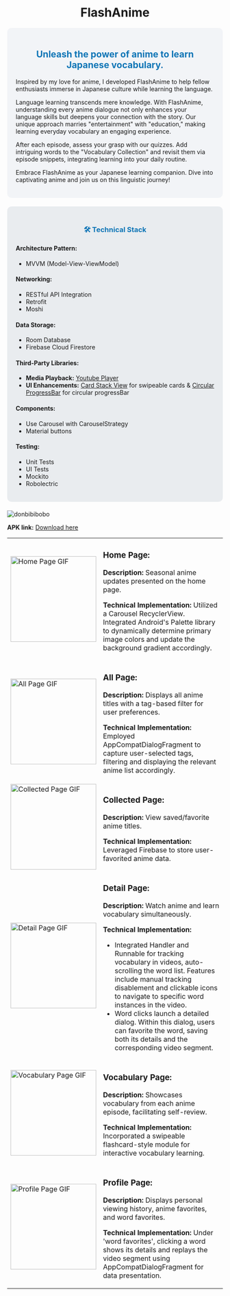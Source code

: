 <h1 align="center">FlashAnime</h1>

<!-- Start of Introduction -->
<div style="background-color: #f2f4f7; padding: 20px; border-radius: 10px; margin-bottom: 20px;">
    <h2 align="center" style="color: #0e75b6;">Unleash the power of anime to learn Japanese vocabulary.</h2>
    <p>Inspired by my love for anime, I developed FlashAnime to help fellow enthusiasts immerse in Japanese culture while learning the language.</p>
    <p>Language learning transcends mere knowledge. With FlashAnime, understanding every anime dialogue not only enhances your language skills but deepens your connection with the story. Our unique approach marries "entertainment" with "education," making learning everyday vocabulary an engaging experience.</p>
    <p>After each episode, assess your grasp with our quizzes. Add intriguing words to the "Vocabulary Collection" and revisit them via episode snippets, integrating learning into your daily routine.</p>
    <p>Embrace FlashAnime as your Japanese learning companion. Dive into captivating anime and join us on this linguistic journey!</p>
</div>

<!-- Start of Technical Stack -->
<div style="background-color: #e9ecef; padding: 20px; border-radius: 10px; margin-bottom: 20px;">
    <h3 align="center" style="color: #0e75b6;">🛠 Technical Stack</h3>
    <h4>Architecture Pattern:</h4>
    <ul>
        <li>MVVM (Model-View-ViewModel)</li>
    </ul>
    <h4>Networking:</h4>
    <ul>
        <li>RESTful API Integration</li>
        <li>Retrofit</li>
        <li>Moshi</li>
    </ul>
    <h4>Data Storage:</h4>
    <ul>
        <li>Room Database</li>
        <li>Firebase Cloud Firestore</li>
    </ul>
    <h4>Third-Party Libraries:</h4>
    <ul>
        <li><strong>Media Playback:</strong> <a href="https://github.com/PierfrancescoSoffritti/android-youtube-player">Youtube Player</a></li>
        <li><strong>UI Enhancements:</strong> <a href="https://github.com/yuyakaido/CardStackView">Card Stack View</a> for swipeable cards & <a href="https://github.com/lopspower/CircularProgressBar">Circular ProgressBar</a> for circular progressBar</li>
    </ul>
    <h4>Components:</h4>
    <ul>
        <li>Use Carousel with CarouselStrategy</li>
        <li>Material buttons</li>
    </ul>
    <h4>Testing:</h4>
    <ul>
        <li>Unit Tests</li>
        <li>UI Tests</li>
        <li>Mockito</li>
        <li>Robolectric</li>
    </ul>
</div>

<p align="left"> <img src="https://komarev.com/ghpvc/?username=donbibibobo&label=Profile%20views&color=0e75b6&style=flat" alt="donbibibobo" /> </p>

<p><strong>APK link:</strong> <a href="https://drive.google.com/drive/folders/1x7hM1m2GIN8Dn1GEDtTxY0M3WqRw9O6Y?usp=sharing">Download here</a></p>


<table>
  <tr>
    <td><img src="https://github.com/Donbibibobo/FlashAnime/assets/133195279/4e3faa9d-d59d-4c35-a8b0-7988d272943c" alt="Home Page GIF" width="200"></td>
    <td>
      <h3 align="left">Home Page:</h3>
      <p><strong>Description:</strong> Seasonal anime updates presented on the home page.</p>
      <p><strong>Technical Implementation:</strong> Utilized a Carousel RecyclerView. Integrated Android's Palette library to dynamically determine primary image colors and update the background gradient accordingly.</p>
    </td>
  </tr>
  <tr>
    <td><img src="https://github.com/Donbibibobo/FlashAnime/assets/133195279/b404ff52-f433-4ee3-b7d7-d2a07fb7aecb" alt="All Page GIF" width="200"></td>
    <td>
      <h3 align="left">All Page:</h3>
      <p><strong>Description:</strong> Displays all anime titles with a tag-based filter for user preferences.</p>
      <p><strong>Technical Implementation:</strong> Employed AppCompatDialogFragment to capture user-selected tags, filtering and displaying the relevant anime list accordingly.</p>
    </td>
  </tr>
  <tr>
    <td><img src="https://github.com/Donbibibobo/FlashAnime/assets/133195279/0023f7fa-0b8a-4f52-bce2-81bffa4830df" alt="Collected Page GIF" width="200"></td>
    <td>
      <h3 align="left">Collected Page:</h3>
      <p><strong>Description:</strong> View saved/favorite anime titles.</p>
      <p><strong>Technical Implementation:</strong> Leveraged Firebase to store user-favorited anime data.</p>
    </td>
  </tr>
  <tr>
    <td><img src="https://github.com/Donbibibobo/FlashAnime/assets/133195279/6f497e56-5112-42b9-a7d7-5a619196eb47" alt="Detail Page GIF" width="200"></td>
    <td>
      <h3 align="left">Detail Page:</h3>
      <p><strong>Description:</strong> Watch anime and learn vocabulary simultaneously.</p>
      <p><strong>Technical Implementation:</strong></p>
      <ul>
          <li>Integrated Handler and Runnable for tracking vocabulary in videos, auto-scrolling the word list. Features include manual tracking disablement and clickable icons to navigate to specific word instances in the video.</li>
          <li>Word clicks launch a detailed dialog. Within this dialog, users can favorite the word, saving both its details and the corresponding video segment.</li>
      </ul>
    </td>
  </tr>
  <tr>
    <td><img src="https://github.com/Donbibibobo/FlashAnime/assets/133195279/a10f2d9c-6fca-4b2b-8703-e9d4447bd9ab" alt="Vocabulary Page GIF" width="200"></td>
    <td>
      <h3 align="left">Vocabulary Page:</h3>
      <p><strong>Description:</strong> Showcases vocabulary from each anime episode, facilitating self-review.</p>
      <p><strong>Technical Implementation:</strong> Incorporated a swipeable flashcard-style module for interactive vocabulary learning.</p>
    </td>
  </tr>
  <tr>
    <td><img src="https://github.com/Donbibibobo/FlashAnime/assets/133195279/88c17ffb-fb20-4f09-8567-68d322dc118b" alt="Profile Page GIF" width="200"></td>
    <td>
      <h3 align="left">Profile Page:</h3>
      <p><strong>Description:</strong> Displays personal viewing history, anime favorites, and word favorites.</p>
      <p><strong>Technical Implementation:</strong> Under 'word favorites', clicking a word shows its details and replays the video segment using AppCompatDialogFragment for data presentation.</p>
    </td>
  </tr>
</table>


  </tr>
  <!-- Repeat for other sections... -->
</table>

